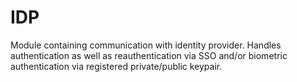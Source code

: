 # IDP

Module containing communication with identity provider. Handles authentication as well as reauthentication via SSO and/or biometric authentication via registered private/public keypair.
